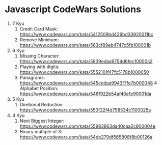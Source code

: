 # Javascript CodeWars Solutions

1. 7 Kyu
    1. Credit Card Mask: https://www.codewars.com/kata/5412509bd436bd33920011bc
    2. Remove Minimum: https://www.codewars.com/kata/563cf89eb4747c5fb100001b
2. 6 Kyu
    1. Missing Character: https://www.codewars.com/kata/5839edaa6754d6fec10000a2
    2. Playing with digits: https://www.codewars.com/kata/5552101f47fc5178b1000050
    3. Panagrams: https://www.codewars.com/kata/545cedaa9943f7fe7b000048
    4 Alphabet Position: https://www.codewars.com/kata/546f922b54af40e1e90001da
3. 5 Kyu
    1. Diretional Reduction: https://www.codewars.com/kata/550f22f4d758534c1100025a
4. 4 Kyu
    1. Next Biggest Integer: https://www.codewars.com/kata/55983863da40caa2c900004e
    2. Binary multiple of 3: https://www.codewars.com/kata/54de279df565808f8b00126a